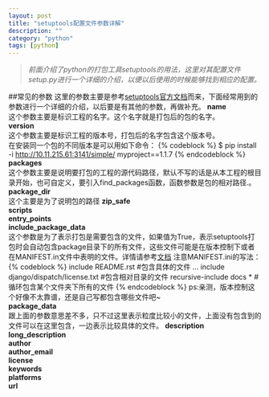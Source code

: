 ```yaml
---
layout: post
title: "setuptools配置文件参数详解"
description: ""
category: "python"
tags: [python]
---
```


>*前面介绍了python的打包工具setuptools的用法，这里对其配置文件setup.py进行一个详细的介绍，以便以后使用的时候能够找到相应的配置。*

##常见的参数
这里的参数主要是参考[setuptools官方文档](http://pythonhosted.org/setuptools/setuptools.html#new-and-changed-setup-keywords)而来，下面经常用到的参数进行一个详细的介绍，以后要是有其他的参数，再做补充。
**name**  
这个参数主要是标识工程的名字。这个名字就是打包后的包的名字。  
**version**  
这个参数主要是标识工程的版本号，打包后的名字包含这个版本号。  
在安装同一个包的不同版本是可以用如下命令：
{% codeblock %}
$ pip install -i http://10.11.215.61:3141/simple/ myproject==1.1.7 
{% endcodeblock %}
**packages**  
这个参数主要是说明要打包的工程的源代码路径，默认不写的话是从本工程的根目录开始，也可自定义，要引入find_packages函数，函数参数是包的相对路径.。  
**package_dir**  
这个主要是为了说明包的路径
**zip_safe**  
**scripts**  
**entry_points**  
**include_package_data**  
这个参数是为了表示打包是需要包含的文件，如果值为True，表示setuptools打包时会自动包含package目录下的所有文件，这些文件可能是在版本控制下或者在MANIFEST.in文件中表明的文件。详情请参考[文档](http://pythonhosted.org/setuptools/setuptools.html#including-data-files)
注意MANIFEST.ini的写法：
{% codeblock %}
include README.rst #包含具体的文件
...
include django/dispatch/license.txt #包含相对目录的文件
recursive-include docs * #循环包含某个文件夹下所有的文件
{% endcodeblock %}
ps:亲测，版本控制这个好像不太靠谱，还是自己写都包含哪些文件吧~  
**package_data**  
跟上面的参数意思差不多，只不过这里表示粒度比较小的文件，上面没有包含到的文件可以在这里包含，一边表示比较具体的文件。
**description**  
**long_description**  
**author**  
**author_email**  
**license**  
**keywords**  
**platforms**  
**url**  





